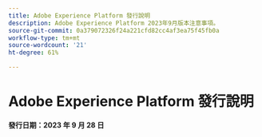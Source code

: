 ```yaml
---
title: Adobe Experience Platform 發行說明
description: Adobe Experience Platform 2023年9月版本注意事項。
source-git-commit: 0a379072326f24a221cfd82cc4af3ea75f45fb0a
workflow-type: tm+mt
source-wordcount: '21'
ht-degree: 61%

---
```


# Adobe Experience Platform 發行說明

**發行日期：2023 年 9 月 28 日**